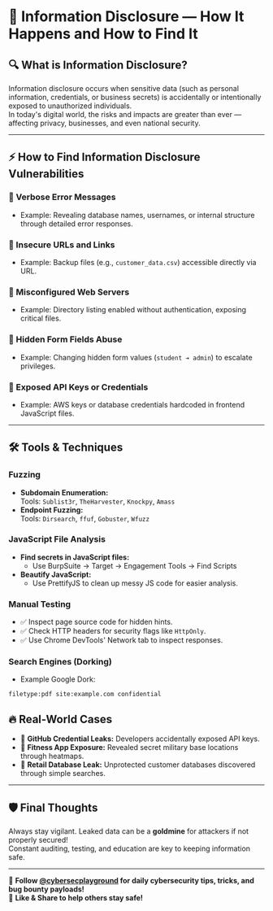 # 📢 Information Disclosure — How It Happens and How to Find It

## 🔍 What is Information Disclosure?
Information disclosure occurs when sensitive data (such as personal information, credentials, or business secrets) is accidentally or intentionally exposed to unauthorized individuals.  
In today's digital world, the risks and impacts are greater than ever — affecting privacy, businesses, and even national security.

---

## ⚡️ How to Find Information Disclosure Vulnerabilities

### 🔸 Verbose Error Messages
- Example: Revealing database names, usernames, or internal structure through detailed error responses.

### 🔸 Insecure URLs and Links
- Example: Backup files (e.g., `customer_data.csv`) accessible directly via URL.

### 🔸 Misconfigured Web Servers
- Example: Directory listing enabled without authentication, exposing critical files.

### 🔸 Hidden Form Fields Abuse
- Example: Changing hidden form values (`student ➔ admin`) to escalate privileges.

### 🔸 Exposed API Keys or Credentials
- Example: AWS keys or database credentials hardcoded in frontend JavaScript files.

---

## 🛠 Tools & Techniques

### Fuzzing
- **Subdomain Enumeration:**  
  Tools: `Sublist3r`, `TheHarvester`, `Knockpy`, `Amass`
- **Endpoint Fuzzing:**  
  Tools: `Dirsearch`, `ffuf`, `Gobuster`, `Wfuzz`

### JavaScript File Analysis
- **Find secrets in JavaScript files:**  
  - Use BurpSuite → Target → Engagement Tools → Find Scripts
- **Beautify JavaScript:**  
  - Use PrettifyJS to clean up messy JS code for easier analysis.

### Manual Testing
- ✅ Inspect page source code for hidden hints.
- ✅ Check HTTP headers for security flags like `HttpOnly`.
- ✅ Use Chrome DevTools' Network tab to inspect responses.

### Search Engines (Dorking)
- Example Google Dork:  
```
filetype:pdf site:example.com confidential
```
## 🔥 Real-World Cases

- 🔰 **GitHub Credential Leaks:** Developers accidentally exposed API keys.
- 🔰 **Fitness App Exposure:** Revealed secret military base locations through heatmaps.
- 🔰 **Retail Database Leak:** Unprotected customer databases discovered through simple searches.

---

## 🛡 Final Thoughts
Always stay vigilant. Leaked data can be a **goldmine** for attackers if not properly secured!  
Constant auditing, testing, and education are key to keeping information safe.

---

🔔 **Follow [@cybersecplayground](https://t.me/cybersecplayground) for daily cybersecurity tips, tricks, and bug bounty payloads!**  
💬 **Like & Share to help others stay safe!**
